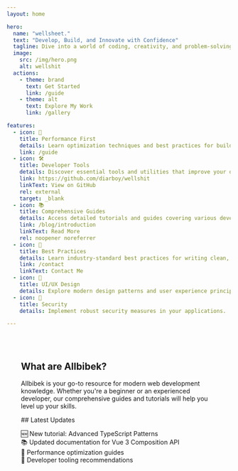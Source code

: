 ```yaml
---
layout: home

hero:
  name: "wellsheet."
  text: "Develop, Build, and Innovate with Confidence"
  tagline: Dive into a world of coding, creativity, and problem-solving, shared from my journey to yours. Together, let's explore programming, design, and personal growth as we build and innovate.
  image:
    src: /img/hero.png
    alt: wellshit
  actions:
    - theme: brand
      text: Get Started
      link: /guide
    - theme: alt
      text: Explore My Work
      link: /gallery

features:
  - icon: 🚀
    title: Performance First
    details: Learn optimization techniques and best practices for building high-performance applications.
    link: /guide
  - icon: 🛠️
    title: Developer Tools
    details: Discover essential tools and utilities that improve your development workflow.
    link: https://github.com/diarboy/wellshit
    linkText: View on GitHub
    rel: external
    target: _blank
  - icon: 📚
    title: Comprehensive Guides
    details: Access detailed tutorials and guides covering various development topics.
    link: /blog/introduction
    linkText: Read More
    rel: noopener noreferrer
  - icon: 🔧
    title: Best Practices
    details: Learn industry-standard best practices for writing clean, maintainable code.
    link: /contact
    linkText: Contact Me
  - icon: 🎨
    title: UI/UX Design
    details: Explore modern design patterns and user experience principles.
  - icon: 🔐
    title: Security
    details: Implement robust security measures in your applications.

---
```


<div class="vp-doc" style="padding: 2rem;">

## <span class="title">What are Allbibek?</span>

Allbibek is your go-to resource for modern web development knowledge. Whether you're a beginner or an experienced developer, our comprehensive guides and tutorials will help you level up your skills.

<FAQ />
## <span class="title">Latest Updates</span>

- 🆕 New tutorial: Advanced TypeScript Patterns
- 📚 Updated documentation for Vue 3 Composition API
- 🎯 Performance optimization guides
- 🔧 Developer tooling recommendations

</div>

<style scoped>
ul {
  list-style: none;
  padding-left: 0;
}
</style>
